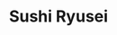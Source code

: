 ---
layout: place
title: "Sushi Ryusei"
permalink: /new-york/new-york/sushi-ryusei.html
stateAbbr: NY
stateName: New York
cityName: New York
seo:
  name: "Sushi Ryusei"
  type: Restaurant
  links: https://sushiryusei.com/
description: "Sashimi & sushi with omakase options presented in a sophisticated, minimalist-chic atmosphere. Looking for sushi in New York, New York? Check out Sushi Ryuse..."
place_id: ChIJqTLS3nJZwokRGdkiM6Hj-BU
photos:
  - name: >-
      places/ChIJqTLS3nJZwokRGdkiM6Hj-BU/photos/AeeoHcLYuV3z9_5Cj4PJrBb0GufWiH4_fPG8T2Vs_JR4S9V8OCrU2o7qCwseb9jScN7pc1mC7uaEFXB0jrWDmZs-w-ETL7Hp7O1PM_EUmPmeQjr5fBSypMcKCV_Iod4jYSFzDco-bYuXwt7NayGN1LLfWa1RDqJbUY828CeF12-g7__rxQ79mD_P9reGK6-KE7ecnUKFndLhnE2r2a1NiQip44tukVMESD6bhggeqNfAIS_H-WhikbfppUoLyfCI9jxhzIccGVwpmp2pOgYbkeZKQJzS-qIPWpcyU4NYmmNU2Ojq8w
    widthPx: 2560
    heightPx: 1707
    authorAttributions:
      - displayName: Sushi Ryusei
        uri: https://maps.google.com/maps/contrib/116889949762192180910
        photoUri: >-
          https://lh3.googleusercontent.com/a-/ALV-UjV7afQRsCITvIdcJ8wWo2LZ0KPnXYH6ifSXJtMxWjgudmCOTqw=s100-p-k-no-mo
    flagContentUri: >-
      https://www.google.com/local/imagery/report/?cb_client=maps_api_places.places_api&image_key=!1e10!2sAF1QipMSDm7m2nTO8t5bxyQ4fxVSo0ROULfOAECrHodt&hl=en-US
    googleMapsUri: >-
      https://www.google.com/maps/place//data=!3m4!1e2!3m2!1sAF1QipMSDm7m2nTO8t5bxyQ4fxVSo0ROULfOAECrHodt!2e10!4m2!3m1!1s0x89c25972ded232a9:0x15f8e3a13322d919
  - name: >-
      places/ChIJqTLS3nJZwokRGdkiM6Hj-BU/photos/AeeoHcKonAgUZuFuTM-8NcOyqUvVqAXj_nLSZ0sHaDdB3lN25X1ZpjOj8ekJhaKG9dCRd39KhUIwXy7F-D2Qfcuxjsjy5cQzYQS8bsdl-2RXHHGac7KegSJVuR3_Mtr2505oGIKB0Ick02s-XHggsYDkLe5syZxN-EA1-mqxW2zsAEUJXdDC3NjcWEF-H9TNNu2P-7qUvmqB0cklyISQIH0d5MOecP77bS6n2Qy2jJyw8eIb0UgkdZj50EXdgpJVVSoBBBhEXHFLx5mxSLrG0-6KneFzaIEAgbDN1NWBMBaqAHfGrw
    widthPx: 4032
    heightPx: 3024
    authorAttributions:
      - displayName: Sushi Ryusei
        uri: https://maps.google.com/maps/contrib/116889949762192180910
        photoUri: >-
          https://lh3.googleusercontent.com/a-/ALV-UjV7afQRsCITvIdcJ8wWo2LZ0KPnXYH6ifSXJtMxWjgudmCOTqw=s100-p-k-no-mo
    flagContentUri: >-
      https://www.google.com/local/imagery/report/?cb_client=maps_api_places.places_api&image_key=!1e10!2sAF1QipO5UMjv-Idz4Djk4iD_ya5va-nBYpumBdy-x3jE&hl=en-US
    googleMapsUri: >-
      https://www.google.com/maps/place//data=!3m4!1e2!3m2!1sAF1QipO5UMjv-Idz4Djk4iD_ya5va-nBYpumBdy-x3jE!2e10!4m2!3m1!1s0x89c25972ded232a9:0x15f8e3a13322d919
  - name: >-
      places/ChIJqTLS3nJZwokRGdkiM6Hj-BU/photos/AeeoHcI39Tk4mSDdH2iIMUSfrWY_MGrlId8zFJTyymsX7qSA95LE6JYcxWSIY6WmloGEbKHC5s4hmDIIV53hL_cCac8k4pWIFwWGk6QP7uFCuP4X9IC075UV0O02rVIIm_KgdNAMZr1EJHaTeJgWXW5CjwVbamMjOjsQ2T7kRpLhAsh92P9lR3P7M4td5XtpxrRhsbeEEFJItTAT0UMKo1PKLtxMbT8P91bFtlTdk0eiQBQOfhvvSLht2JvpU_QcoTdqRSJD3FQjBZXbZk3Llurtn75bEtZD3cBTxHUdoELAy_4aWQ
    widthPx: 1080
    heightPx: 608
    authorAttributions:
      - displayName: Sushi Ryusei
        uri: https://maps.google.com/maps/contrib/116889949762192180910
        photoUri: >-
          https://lh3.googleusercontent.com/a-/ALV-UjV7afQRsCITvIdcJ8wWo2LZ0KPnXYH6ifSXJtMxWjgudmCOTqw=s100-p-k-no-mo
    flagContentUri: >-
      https://www.google.com/local/imagery/report/?cb_client=maps_api_places.places_api&image_key=!1e10!2sAF1QipOX1hrb8uiQAnqzsgdb-LpJlNSAeqidFPpLDL9G&hl=en-US
    googleMapsUri: >-
      https://www.google.com/maps/place//data=!3m4!1e2!3m2!1sAF1QipOX1hrb8uiQAnqzsgdb-LpJlNSAeqidFPpLDL9G!2e10!4m2!3m1!1s0x89c25972ded232a9:0x15f8e3a13322d919
  - name: >-
      places/ChIJqTLS3nJZwokRGdkiM6Hj-BU/photos/AeeoHcJ1MALHDIpvMN3kDFq4-0XTUOOxvafIPBaSWZvdd66QEhMiwLk8pZop7pITne2sq8vi5E1q-TOLp783sLM2VVRvzD3m5T1sIAmma6ZV08aw11mzoRDNoEaCXBVZ9dUhskNHZAMpUo9P1FPD1F6V3TW_6LjR9QL5FPj0ickWkWMs6haec0F7kvjidFFPzQob_gJqmoQsC0Zrb3IKQbWv-FHntXfxAAFMitB-QWz2wCJ_RprPwhWLLXDrB_WiwlZPcqgFm4OaJ1sXkM4Hr1DGQ6SR6_0sUZ72SOlLsnQn-hl36w
    widthPx: 4032
    heightPx: 3024
    authorAttributions:
      - displayName: Sushi Ryusei
        uri: https://maps.google.com/maps/contrib/116889949762192180910
        photoUri: >-
          https://lh3.googleusercontent.com/a-/ALV-UjV7afQRsCITvIdcJ8wWo2LZ0KPnXYH6ifSXJtMxWjgudmCOTqw=s100-p-k-no-mo
    flagContentUri: >-
      https://www.google.com/local/imagery/report/?cb_client=maps_api_places.places_api&image_key=!1e10!2sAF1QipPfIE3aPmUmt54uqnqQUJ9j8iZZNcT9rc6TWb4p&hl=en-US
    googleMapsUri: >-
      https://www.google.com/maps/place//data=!3m4!1e2!3m2!1sAF1QipPfIE3aPmUmt54uqnqQUJ9j8iZZNcT9rc6TWb4p!2e10!4m2!3m1!1s0x89c25972ded232a9:0x15f8e3a13322d919
  - name: >-
      places/ChIJqTLS3nJZwokRGdkiM6Hj-BU/photos/AeeoHcJdWS0LQ_0iZasesfyXisz-pt13byoeJl7pob5dBTlm6b1e0PW_v_l8L8tpu7luM1XkyAieckwCIfROWJVeSl2t7S5dCIpSm4_hPNEwlKL0V5Hu1qqBupmsrC4EnklodzaVaIDSdx9c3XKE03O9J3i5RemiqXDpGV45Q-vEcvk8MQ_D29OWXGXZw-zK4XHR-sasNVP-L-UDbpIgZKSEvQPdqLS0f9MUPol6yWx0tvGUmRqEqeFGLowU3sfcOqMx8zaSFcFnYynEfzrHdyqB2j4pdt6Fxoyyai5_jxbp8LfiZg
    widthPx: 4032
    heightPx: 3024
    authorAttributions:
      - displayName: Sushi Ryusei
        uri: https://maps.google.com/maps/contrib/116889949762192180910
        photoUri: >-
          https://lh3.googleusercontent.com/a-/ALV-UjV7afQRsCITvIdcJ8wWo2LZ0KPnXYH6ifSXJtMxWjgudmCOTqw=s100-p-k-no-mo
    flagContentUri: >-
      https://www.google.com/local/imagery/report/?cb_client=maps_api_places.places_api&image_key=!1e10!2sAF1QipNqElVqvJijCqBpQIqSjzdqmTy4L3XMSBHT9fvx&hl=en-US
    googleMapsUri: >-
      https://www.google.com/maps/place//data=!3m4!1e2!3m2!1sAF1QipNqElVqvJijCqBpQIqSjzdqmTy4L3XMSBHT9fvx!2e10!4m2!3m1!1s0x89c25972ded232a9:0x15f8e3a13322d919
  - name: >-
      places/ChIJqTLS3nJZwokRGdkiM6Hj-BU/photos/AeeoHcLQVCYkyEUQgIAzyzjc0Hhd7GXQoq1b6eH_uMGfPxXo0tXf0dSNpqfiRFqw-nNyxHGD93OMc9dT-j-mCem3ovfR2AemcxM7DEeIGZoTi_1_tFTjX2Rw6eeGycccvhKEX78-yIpfbSLCOI9SlawkuvLvvFhe8f7jLZPgs-ksSM0KwuN4DMxjFxX9qsiWu8elEhe2GyXPK1Fko1-Q7OY4nIWpZjLjFVH1fUU2CHg9OYVrZDGom4H8wneY6UsWanj8QhrYp4kzo9merVDH2r1-YKWNk_fteiYDbn79uWE6xd9Nww
    widthPx: 2520
    heightPx: 2897
    authorAttributions:
      - displayName: Sushi Ryusei
        uri: https://maps.google.com/maps/contrib/116889949762192180910
        photoUri: >-
          https://lh3.googleusercontent.com/a-/ALV-UjV7afQRsCITvIdcJ8wWo2LZ0KPnXYH6ifSXJtMxWjgudmCOTqw=s100-p-k-no-mo
    flagContentUri: >-
      https://www.google.com/local/imagery/report/?cb_client=maps_api_places.places_api&image_key=!1e10!2sAF1QipNmu9nREfkLAq3XMry7srUycCxAdAAsGQI3hPr8&hl=en-US
    googleMapsUri: >-
      https://www.google.com/maps/place//data=!3m4!1e2!3m2!1sAF1QipNmu9nREfkLAq3XMry7srUycCxAdAAsGQI3hPr8!2e10!4m2!3m1!1s0x89c25972ded232a9:0x15f8e3a13322d919
  - name: >-
      places/ChIJqTLS3nJZwokRGdkiM6Hj-BU/photos/AeeoHcLjeAuX4c1qcIJQ_XGjpbKV8Wyi-S7HS_w1ovT7qjigFMUNYyxnCEKAjAKM5Nbs4sK9QN_-hMlqugrMQq3aRoiN-wszn99z66uWnSL7agnrGhny0ACEozS_N1sEZ60LfOittnff02Ee6hk_24ExAJW0tqFWVicevdUA9tQblcyw3b1-QmS6Q2faADxjW18H4t8VxhK2qYEkfVNdmSbJ0BY9PW1YRbJw35l3TvUwimJKf8PjDO76B7Jbbi5_76I3me5q2-GJai7hqnK7L6sx5OYSw7ot7RstcKq-kdBVWFSXqw
    widthPx: 4032
    heightPx: 3024
    authorAttributions:
      - displayName: Sushi Ryusei
        uri: https://maps.google.com/maps/contrib/116889949762192180910
        photoUri: >-
          https://lh3.googleusercontent.com/a-/ALV-UjV7afQRsCITvIdcJ8wWo2LZ0KPnXYH6ifSXJtMxWjgudmCOTqw=s100-p-k-no-mo
    flagContentUri: >-
      https://www.google.com/local/imagery/report/?cb_client=maps_api_places.places_api&image_key=!1e10!2sAF1QipNwju_yxWUst46QjEKWvxr_gTDb4ifCqwFcUV_e&hl=en-US
    googleMapsUri: >-
      https://www.google.com/maps/place//data=!3m4!1e2!3m2!1sAF1QipNwju_yxWUst46QjEKWvxr_gTDb4ifCqwFcUV_e!2e10!4m2!3m1!1s0x89c25972ded232a9:0x15f8e3a13322d919
  - name: >-
      places/ChIJqTLS3nJZwokRGdkiM6Hj-BU/photos/AeeoHcJY0Kndp1uC5nxXl58SnH_MvgWLp4n1RSRK741wpGRt75uC11Zp6lyL099QY8924CQYsOj52T6jxdxdkMMZGVMjFEoJZTxfa_2pWe0nivt7UlkPfizBBjwqmDOF5ptBPDcg9vvQ4EXGkpmAwzg1NkW3LaWB76YwR5mreHw0EATUWlTf5FirMB_tlTXlMoKZbi6UFd2g3drWg7qj3pgvndvxNCZwnizMkUZVTs80FT7_xqOrZ1cT56vseXRcw1ySUXttEFg1CGEBSGJG9mXlym50Uvr-usOSH9SNqkffw2Wj8Q
    widthPx: 4032
    heightPx: 3024
    authorAttributions:
      - displayName: Sushi Ryusei
        uri: https://maps.google.com/maps/contrib/116889949762192180910
        photoUri: >-
          https://lh3.googleusercontent.com/a-/ALV-UjV7afQRsCITvIdcJ8wWo2LZ0KPnXYH6ifSXJtMxWjgudmCOTqw=s100-p-k-no-mo
    flagContentUri: >-
      https://www.google.com/local/imagery/report/?cb_client=maps_api_places.places_api&image_key=!1e10!2sAF1QipMUz84iiYeC-QPgX2tQB3p71LxR_zTv3xlYX3uH&hl=en-US
    googleMapsUri: >-
      https://www.google.com/maps/place//data=!3m4!1e2!3m2!1sAF1QipMUz84iiYeC-QPgX2tQB3p71LxR_zTv3xlYX3uH!2e10!4m2!3m1!1s0x89c25972ded232a9:0x15f8e3a13322d919
  - name: >-
      places/ChIJqTLS3nJZwokRGdkiM6Hj-BU/photos/AeeoHcJU5OdjuJrdQevdNUv1ZM0DdOFS89XK6KOkXFxPUEFCRebxl1p_EsTpnLP7SZBU2t__I_bzb9T9DCsPTN43NTSOyTRJsGRPpag3PtyqA0tGNSIJmRSh8zK5mf51nuGmw0xTT3jFSYu2LXjF-irgzX1hH2TJ87v402wVJgQlIPIxXBqPvHjZBdvWNsZWzj54XU5WGHw5k39ABDP-0bNdGBs1p9MQb0GYS--6M8kqDiNDBQtNog4oU0xfrj_dVCTjJdTgwPSqKDFP_YQ0u2bCYdvKl2tq34YIH_IOCQdW_frRxmN7DaPebAhUzDVzVmbQFTp6B53uNx1VKWUtff7_deUVOKhzCIANevxjKHDI1d7llg2RDQ5XzD0pwDPIl0uF08AUY0w2WNi1Pe-lAs0g7rYKxB0ssVRhQHE3ldZyLscRLg
    widthPx: 4032
    heightPx: 3024
    authorAttributions:
      - displayName: HyunChae Loh
        uri: https://maps.google.com/maps/contrib/102997460565534860445
        photoUri: >-
          https://lh3.googleusercontent.com/a-/ALV-UjUbU8FkEOPX9TjiyjzTQv5W0R4V9hjhTvYXFcjwD_q1Y7SIYm3G=s100-p-k-no-mo
    flagContentUri: >-
      https://www.google.com/local/imagery/report/?cb_client=maps_api_places.places_api&image_key=!1e10!2sCIHM0ogKEICAgICusceXag&hl=en-US
    googleMapsUri: >-
      https://www.google.com/maps/place//data=!3m4!1e2!3m2!1sCIHM0ogKEICAgICusceXag!2e10!4m2!3m1!1s0x89c25972ded232a9:0x15f8e3a13322d919
  - name: >-
      places/ChIJqTLS3nJZwokRGdkiM6Hj-BU/photos/AeeoHcJSumTTt3ZikwGRbuZYCPXcvfzaVWKF5GAOQDjrJ4CtR5iSiggu7gwz95i_HMX_vT-xZ9cJbzhp4MNwrArZq3JliOGo5T69rlpvW6eTBBZR1pd_zgGqhBEgtLT9g0pnTxmLE_S-4b-3EKhZR5PDu-VCRFUgp8v6sYQZ3xe7sRpMM-ThX33AJqVWRRWPDOWJz5-fbH3cI-lkRfQF9vEc0FUhN088aicbL5pSLQ-NoRWuuZvg6uq5BGk6QER3DijxHeOSVbMeJoksfccJR4zhmznyNR2oHL5dUs8RK8LIu10LNw
    widthPx: 3024
    heightPx: 4032
    authorAttributions:
      - displayName: Sushi Ryusei
        uri: https://maps.google.com/maps/contrib/116889949762192180910
        photoUri: >-
          https://lh3.googleusercontent.com/a-/ALV-UjV7afQRsCITvIdcJ8wWo2LZ0KPnXYH6ifSXJtMxWjgudmCOTqw=s100-p-k-no-mo
    flagContentUri: >-
      https://www.google.com/local/imagery/report/?cb_client=maps_api_places.places_api&image_key=!1e10!2sAF1QipNWo0Kc6qw1BKDddCDOdCnb6Qsj4mn39UhKTDau&hl=en-US
    googleMapsUri: >-
      https://www.google.com/maps/place//data=!3m4!1e2!3m2!1sAF1QipNWo0Kc6qw1BKDddCDOdCnb6Qsj4mn39UhKTDau!2e10!4m2!3m1!1s0x89c25972ded232a9:0x15f8e3a13322d919
address: 216 E 39th St, New York, NY 10016, USA
street: 216 E 39th St
city: New York
state: NY
zip: '10016'
country: USA
neighborhood: null
latitude: '40.748366'
longitude: '-73.975209'
accessibility_options:
  wheelchairAccessibleParking: false
  wheelchairAccessibleEntrance: true
  wheelchairAccessibleRestroom: true
  wheelchairAccessibleSeating: true
business_status: OPERATIONAL
name: Sushi Ryusei
google_maps_links:
  directionsUri: >-
    https://www.google.com/maps/dir//''/data=!4m7!4m6!1m1!4e2!1m2!1m1!1s0x89c25972ded232a9:0x15f8e3a13322d919!3e0
  placeUri: https://maps.google.com/?cid=1583265550507890969
  writeAReviewUri: >-
    https://www.google.com/maps/place//data=!4m3!3m2!1s0x89c25972ded232a9:0x15f8e3a13322d919!12e1
  reviewsUri: >-
    https://www.google.com/maps/place//data=!4m4!3m3!1s0x89c25972ded232a9:0x15f8e3a13322d919!9m1!1b1
  photosUri: >-
    https://www.google.com/maps/place//data=!4m3!3m2!1s0x89c25972ded232a9:0x15f8e3a13322d919!10e5
primary_type: Sushi Restaurant
opening_hours:
  regular: null
  current: null
secondary_opening_hours:
  regular:
    weekdayDescriptions: null
    type: null
  current:
    weekdayDescriptions: null
    type: null
phone: (212) 983-8880
price_level: null
price_range: $100 &ndash; & up
rating: '4.5'
rating_count: 238
website: https://sushiryusei.com/
reviews:
  - name: >-
      places/ChIJqTLS3nJZwokRGdkiM6Hj-BU/reviews/ChZDSUhNMG9nS0VJQ0FnSUNfc2NERFRBEAE
    relativePublishTimeDescription: 2 months ago
    rating: 5
    text:
      text: >-
        Went to celebrate my daughter’s big day with her! This is one of my
        favorite neighborhood restaurants. Master Chef Ohyama is a true sushi
        artist, crafting sushi that is both stunning and delicious. We always
        opt for the sushi omakase at the counter so we can watch him work his
        magic. Service was warm and attentive. If I ever won the lottery, I’d be
        here every week without question!
      languageCode: en
    originalText:
      text: >-
        Went to celebrate my daughter’s big day with her! This is one of my
        favorite neighborhood restaurants. Master Chef Ohyama is a true sushi
        artist, crafting sushi that is both stunning and delicious. We always
        opt for the sushi omakase at the counter so we can watch him work his
        magic. Service was warm and attentive. If I ever won the lottery, I’d be
        here every week without question!
      languageCode: en
    authorAttribution:
      displayName: Dora Nobi
      uri: https://www.google.com/maps/contrib/109964087642034742633/reviews
      photoUri: >-
        https://lh3.googleusercontent.com/a/ACg8ocLhMWkvfPA8RiftDycPFtvqkMZZ6RfDYH-nPt3MAzZ-QcXheA=s128-c0x00000000-cc-rp-mo-ba4
    publishTime: '2025-01-17T01:18:55.442817Z'
    flagContentUri: >-
      https://www.google.com/local/review/rap/report?postId=ChZDSUhNMG9nS0VJQ0FnSUNfc2NERFRBEAE&d=17924085&t=1
    googleMapsUri: >-
      https://www.google.com/maps/reviews/data=!4m6!14m5!1m4!2m3!1sChZDSUhNMG9nS0VJQ0FnSUNfc2NERFRBEAE!2m1!1s0x89c25972ded232a9:0x15f8e3a13322d919
  - name: >-
      places/ChIJqTLS3nJZwokRGdkiM6Hj-BU/reviews/ChZDSUhNMG9nS0VJQ0FnSUN4a3ZyM0Z3EAE
    relativePublishTimeDescription: a year ago
    rating: 3
    text:
      text: >-
        Edit:


        Restaurant called me to make things right and apologized for the
        experience. I think the sea urchin was ultimately the culprit. In good
        conscience, I can't entirely overlook the quality control, but also I
        don't want to subjugate the place to something that may have been an
        honest error or out of their hands, especially given the customer
        service. Thus, revising to a 3/5.


        ---

        Original:


        Ordered the Sashimi and Sushi Premium Omakase. Tasted great, but got
        food poisoning a few hours later. For $180+tax+tip per person, I got to
        say... this was a huge letdown. Not worth the gamble, and there are
        other Omakase places I've been to for cheaper that tasted as good or
        better and didn't make me sick. Sad.


        Service was great, and ambiance was also good. Location is alright, not
        the best. If the food didn't make me sick, I'd have given this place a 5
        star review.
      languageCode: en
    originalText:
      text: >-
        Edit:


        Restaurant called me to make things right and apologized for the
        experience. I think the sea urchin was ultimately the culprit. In good
        conscience, I can't entirely overlook the quality control, but also I
        don't want to subjugate the place to something that may have been an
        honest error or out of their hands, especially given the customer
        service. Thus, revising to a 3/5.


        ---

        Original:


        Ordered the Sashimi and Sushi Premium Omakase. Tasted great, but got
        food poisoning a few hours later. For $180+tax+tip per person, I got to
        say... this was a huge letdown. Not worth the gamble, and there are
        other Omakase places I've been to for cheaper that tasted as good or
        better and didn't make me sick. Sad.


        Service was great, and ambiance was also good. Location is alright, not
        the best. If the food didn't make me sick, I'd have given this place a 5
        star review.
      languageCode: en
    authorAttribution:
      displayName: Bhav Bhela
      uri: https://www.google.com/maps/contrib/101485878048776754548/reviews
      photoUri: >-
        https://lh3.googleusercontent.com/a/ACg8ocJkkwvNvPcTSiOT8FtDaKB7DaDJZelzDxkOC4fyLtwrgoC0jYM=s128-c0x00000000-cc-rp-mo-ba3
    publishTime: '2023-05-15T02:25:25.420468Z'
    flagContentUri: >-
      https://www.google.com/local/review/rap/report?postId=ChZDSUhNMG9nS0VJQ0FnSUN4a3ZyM0Z3EAE&d=17924085&t=1
    googleMapsUri: >-
      https://www.google.com/maps/reviews/data=!4m6!14m5!1m4!2m3!1sChZDSUhNMG9nS0VJQ0FnSUN4a3ZyM0Z3EAE!2m1!1s0x89c25972ded232a9:0x15f8e3a13322d919
  - name: >-
      places/ChIJqTLS3nJZwokRGdkiM6Hj-BU/reviews/ChdDSUhNMG9nS0VJQ0FnSUNlaWF5THZnRRAB
    relativePublishTimeDescription: 2 years ago
    rating: 5
    text:
      text: >-
        Good food, if you get counter omakase the chefs make it in front u and
        you eat it 1 by 1. The fish are fresh and tasty. Price is about 100-180
        per person for omakase. There are a variety of sushi in the omakase
        combo and each tastes are unique. Over all good experience.
      languageCode: en
    originalText:
      text: >-
        Good food, if you get counter omakase the chefs make it in front u and
        you eat it 1 by 1. The fish are fresh and tasty. Price is about 100-180
        per person for omakase. There are a variety of sushi in the omakase
        combo and each tastes are unique. Over all good experience.
      languageCode: en
    authorAttribution:
      displayName: Yijie Shen
      uri: https://www.google.com/maps/contrib/111290825294294551128/reviews
      photoUri: >-
        https://lh3.googleusercontent.com/a/ACg8ocLOzgKZ1jW-PBm9sNCX3pxjGHuKDLpDVloZMTq8DORp-DAlvmIO=s128-c0x00000000-cc-rp-mo-ba5
    publishTime: '2022-09-17T05:05:26.430635Z'
    flagContentUri: >-
      https://www.google.com/local/review/rap/report?postId=ChdDSUhNMG9nS0VJQ0FnSUNlaWF5THZnRRAB&d=17924085&t=1
    googleMapsUri: >-
      https://www.google.com/maps/reviews/data=!4m6!14m5!1m4!2m3!1sChdDSUhNMG9nS0VJQ0FnSUNlaWF5THZnRRAB!2m1!1s0x89c25972ded232a9:0x15f8e3a13322d919
  - name: >-
      places/ChIJqTLS3nJZwokRGdkiM6Hj-BU/reviews/ChdDSUhNMG9nS0VJQ0FnSUM1dDU2dDBRRRAB
    relativePublishTimeDescription: a year ago
    rating: 5
    text:
      text: >-
        Best sushi I've ever had. Be sure to try the fatty tuna. Absolutely
        worth it. Dessert was just as good. Fried ice cream and creme brulee
        were the perfect treat to the end of a delightful meal. Service was very
        good. We stayed until close and they cleaned absolutely everything.
      languageCode: en
    originalText:
      text: >-
        Best sushi I've ever had. Be sure to try the fatty tuna. Absolutely
        worth it. Dessert was just as good. Fried ice cream and creme brulee
        were the perfect treat to the end of a delightful meal. Service was very
        good. We stayed until close and they cleaned absolutely everything.
      languageCode: en
    authorAttribution:
      displayName: Brendan Walsh
      uri: https://www.google.com/maps/contrib/108970719833763529028/reviews
      photoUri: >-
        https://lh3.googleusercontent.com/a/ACg8ocJyMqe9pcJNRZeduuZPv0e0fyx7cCsHE93DCOUzMXSyXF-GeA=s128-c0x00000000-cc-rp-mo
    publishTime: '2023-10-17T20:32:54.299388Z'
    flagContentUri: >-
      https://www.google.com/local/review/rap/report?postId=ChdDSUhNMG9nS0VJQ0FnSUM1dDU2dDBRRRAB&d=17924085&t=1
    googleMapsUri: >-
      https://www.google.com/maps/reviews/data=!4m6!14m5!1m4!2m3!1sChdDSUhNMG9nS0VJQ0FnSUM1dDU2dDBRRRAB!2m1!1s0x89c25972ded232a9:0x15f8e3a13322d919
  - name: >-
      places/ChIJqTLS3nJZwokRGdkiM6Hj-BU/reviews/ChdDSUhNMG9nS0VJQ0FnSUNtd0pPRmp3RRAB
    relativePublishTimeDescription: 3 years ago
    rating: 5
    text:
      text: >-
        It was an incredible experience. The chef was very attentive and so was
        his supportive staff. The quality was amazing. Cannot recommend more. I
        did the Highest option of Omakase and it was reasonable, and to be
        honest the best sushi I have ever had. Albeit I’m new to Omakase however
        I’ll never forget my first time…
      languageCode: en
    originalText:
      text: >-
        It was an incredible experience. The chef was very attentive and so was
        his supportive staff. The quality was amazing. Cannot recommend more. I
        did the Highest option of Omakase and it was reasonable, and to be
        honest the best sushi I have ever had. Albeit I’m new to Omakase however
        I’ll never forget my first time…
      languageCode: en
    authorAttribution:
      displayName: Salvatore Cusumano
      uri: https://www.google.com/maps/contrib/108296374329148512054/reviews
      photoUri: >-
        https://lh3.googleusercontent.com/a-/ALV-UjV34JbgkjkCdb3G9onrWnvr8IJ2Z9zIc6WzhAY2iBdq4J_4UTiL=s128-c0x00000000-cc-rp-mo
    publishTime: '2021-12-15T02:17:46.062628Z'
    flagContentUri: >-
      https://www.google.com/local/review/rap/report?postId=ChdDSUhNMG9nS0VJQ0FnSUNtd0pPRmp3RRAB&d=17924085&t=1
    googleMapsUri: >-
      https://www.google.com/maps/reviews/data=!4m6!14m5!1m4!2m3!1sChdDSUhNMG9nS0VJQ0FnSUNtd0pPRmp3RRAB!2m1!1s0x89c25972ded232a9:0x15f8e3a13322d919
parking_options: null
payment_options:
  acceptsCreditCards: true
  acceptsDebitCards: true
  acceptsCashOnly: false
  acceptsNfc: true
allow_dogs: null
curbside_pickup: null
delivery: true
dine_in: true
good_for_children: true
good_for_groups: null
good_for_sports: false
live_music: false
menu_for_children: false
outdoor_seating: true
reservable: true
restroom: true
serves_beer: true
serves_breakfast: null
serves_brunch: null
serves_cocktails: null
serves_coffee: null
serves_dinner: true
serves_dessert: true
serves_lunch: false
serves_vegetarian_food: null
serves_wine: true
takeout: true
summary: >-
  Sashimi & sushi with omakase options presented in a sophisticated,
  minimalist-chic atmosphere.

---